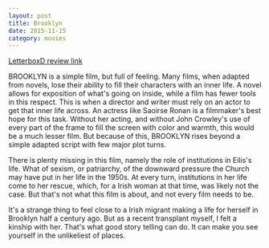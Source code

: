 ```yaml
---
layout: post
title: Brooklyn 
date: 2015-11-15
category: movies
---
```

 
[LetterboxD review link](http://letterboxd.com/samarthbhaskar/film/brooklyn/)

 BROOKLYN is a simple film, but full of feeling. Many films, when adapted from novels, lose their ability to fill their characters with an inner life. A novel allows for exposition of what's going on inside, while a film has fewer tools in this respect. This is when a director and writer must rely on an actor to get that inner life across. An actress like Saoirse Ronan is a filmmaker's best hope for this task. Without her acting, and without John Crowley's use of every part of the frame to fill the screen with color and warmth, this would be a much lesser film. But because of this, BROOKLYN rises beyond a simple adapted script with few major plot turns. 

There is plenty missing in this film, namely the role of institutions in Eilis's life. What of sexism, or patriarchy, of the downward pressure the Church may have put in her life in the 1950s. At every turn, institutions in her life come to her rescue, which, for a Irish woman at that time, was likely not the case. But that's not what this film is about, and not every film needs to be.

It's a strange thing to feel close to a Irish migrant making a life for herself in Brooklyn half a century ago. But as a recent transplant myself, I felt a kinship with her. That's what good story telling can do. It can make you see yourself in the unlikeliest of places.
